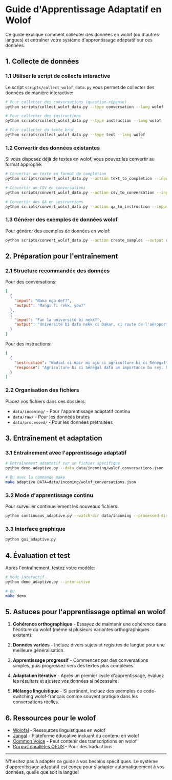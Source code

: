 # Guide d'Apprentissage Adaptatif en Wolof

Ce guide explique comment collecter des données en wolof (ou d'autres langues) et entraîner votre système d'apprentissage adaptatif sur ces données.

## 1. Collecte de données

### 1.1 Utiliser le script de collecte interactive

Le script `scripts/collect_wolof_data.py` vous permet de collecter des données de manière interactive:

```bash
# Pour collecter des conversations (question-réponse)
python scripts/collect_wolof_data.py --type conversation --lang wolof

# Pour collecter des instructions
python scripts/collect_wolof_data.py --type instruction --lang wolof

# Pour collecter du texte brut
python scripts/collect_wolof_data.py --type text --lang wolof
```

### 1.2 Convertir des données existantes

Si vous disposez déjà de textes en wolof, vous pouvez les convertir au format approprié:

```bash
# Convertir un texte en format de complétion
python scripts/convert_wolof_data.py --action text_to_completion --input mon_texte.txt --output data/processed/wolof_completions.json

# Convertir un CSV en conversations
python scripts/convert_wolof_data.py --action csv_to_conversation --input mes_qa.csv --output data/processed/wolof_conversations.json

# Convertir des QA en instructions
python scripts/convert_wolof_data.py --action qa_to_instruction --input wolof_qa.json --output data/processed/wolof_instructions.json
```

### 1.3 Générer des exemples de données wolof

Pour générer des exemples de données en wolof:

```bash
python scripts/convert_wolof_data.py --action create_samples --output data/samples/wolof
```

## 2. Préparation pour l'entraînement

### 2.1 Structure recommandée des données

Pour des conversations:
```json
[
  {
    "input": "Naka nga def?",
    "output": "Mangi fi rekk, yow?"
  },
  {
    "input": "Fan la université bi nekk?",
    "output": "Université bi dafa nekk ci Dakar, ci route de l'aéroport bi."
  }
]
```

Pour des instructions:
```json
[
  {
    "instruction": "Wadial ci mbir mi aju ci agriculture bi ci Sénégal",
    "response": "Agriculture bi ci Sénégal dafa am importance bu rey. Ñi ngi dimbali population bi ci lekk ak liggéey..."
  }
]
```

### 2.2 Organisation des fichiers

Placez vos fichiers dans ces dossiers:

- `data/incoming/` - Pour l'apprentissage adaptatif continu
- `data/raw/` - Pour les données brutes
- `data/processed/` - Pour les données prétraitées

## 3. Entraînement et adaptation

### 3.1 Entraînement avec l'apprentissage adaptatif

```bash
# Entraînement adaptatif sur un fichier spécifique
python demo_adaptive.py --data data/incoming/wolof_conversations.json

# OU avec la commande make
make adaptive DATA=data/incoming/wolof_conversations.json
```

### 3.2 Mode d'apprentissage continu

Pour surveiller continuellement les nouveaux fichiers:

```bash
python continuous_adaptive.py --watch-dir data/incoming --processed-dir data/processed
```

### 3.3 Interface graphique

```bash
python gui_adaptive.py
```

## 4. Évaluation et test

Après l'entraînement, testez votre modèle:

```bash
# Mode interactif
python demo_adaptive.py --interactive

# OU
make demo
```

## 5. Astuces pour l'apprentissage optimal en wolof

1. **Cohérence orthographique** - Essayez de maintenir une cohérence dans l'écriture du wolof (même si plusieurs variantes orthographiques existent).

2. **Données variées** - Incluez divers sujets et registres de langue pour une meilleure généralisation.

3. **Apprentissage progressif** - Commencez par des conversations simples, puis progressez vers des textes plus complexes.

4. **Adaptation itérative** - Après un premier cycle d'apprentissage, évaluez les résultats et ajustez vos données si nécessaire.

5. **Mélange linguistique** - Si pertinent, incluez des exemples de code-switching wolof-français comme souvent pratiqué dans les conversations réelles.

## 6. Ressources pour le wolof

- [Wolofal](https://wolofal.org/) - Ressources linguistiques en wolof
- [Jangal](https://jangal.digital/) - Plateforme éducative incluant du contenu en wolof
- [Common Voice](https://commonvoice.mozilla.org/) - Peut contenir des transcriptions en wolof
- [Corpus parallèles OPUS](https://opus.nlpl.eu/) - Pour des traductions

---

N'hésitez pas à adapter ce guide à vos besoins spécifiques. Le système d'apprentissage adaptatif est conçu pour s'adapter automatiquement à vos données, quelle que soit la langue!
